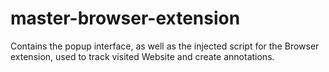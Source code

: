 # master-browser-extension
Contains the popup interface, as well as the injected script for the Browser extension, used to track visited Website and create annotations.

